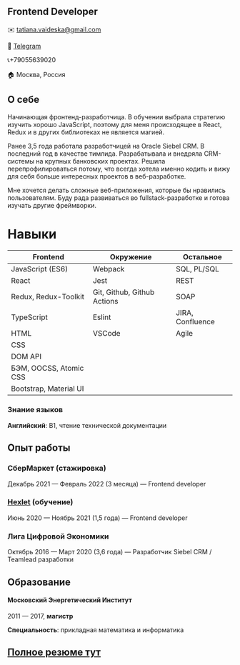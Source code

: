 ## Frontend Developer

✉️ tatiana.vaideska@gmail.com

💬 [Telegram](https://t.me/vaideska)

📞+79055639020

🏠  Москва, Россия

## О себе

Начинающая фронтенд-разработчица. В обучении выбрала стратегию изучить хорошо JavaScript, поэтому для меня происходящее в React, Redux и в других библиотеках не является магией.

Ранее 3,5 года работала разработчицей на Oracle Siebel CRM. В последний год в качестве тимлида. Разрабатывала и внедряла CRM-системы на крупных банковских проектах. Решила перепрофилироваться потому, что всегда хотела именно кодить и вижу для себя больше интересных проектов в веб-разработке.

Мне хочется делать сложные веб-приложения, которые бы нравились пользователям. Буду рада развиваться во fullstack-разработке и готова изучать другие фреймворки.

# Навыки

|   Frontend             | Окружение                  | Остальное      |
| -----------------------|----------------------------|----------------|
| JavaScript (ES6)       | Webpack                    |SQL, PL/SQL     |
| React                  | Jest                       |REST            |
| Redux, Redux-Toolkit   | Git, Github, Github Actions|SOAP            |
| TypeScript             | Eslint                     |JIRA, Confluence|
| HTML                   | VSCode                     |Agile           |
| CSS                    |                            |                |
| DOM API                |                            |                |
| БЭМ, OOCSS, Atomic CSS |                            |                |
| Bootstrap, Material UI |                            |                |


### Знание языков
**Английский**: B1, чтение технической документации


## Опыт работы
### СберМаркет (стажировка)
Декабрь 2021 — Февраль 2022 (3 месяца) — Frontend developer

### [Hexlet](https://ru.hexlet.io/u/vaideska) (обучение)
Июнь 2020 — Ноябрь 2021 (1,5 года) — Frontend developer

### Лига Цифровой Экономики
Октябрь 2016 — Март 2020 (3,6 года) — Разработчик Siebel CRM / Teamlead разработки

## Образование
#### Московский Энергетический Институт
2011 — 2017, **магистр**

**Специальность**: прикладная математика и информатика

## [Полное резюме тут](https://github.com/vaideska/CV/)
